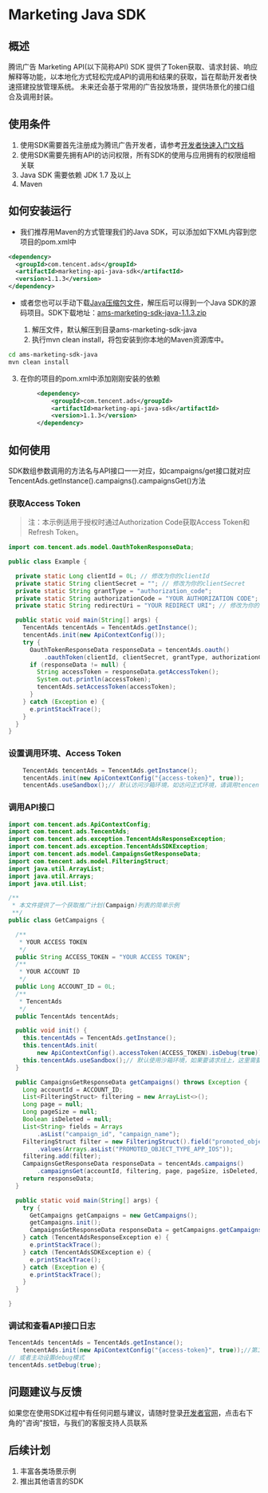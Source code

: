 # Marketing Java SDK
## 概述
腾讯广告 Marketing API(以下简称API) SDK 提供了Token获取、请求封装、响应解释等功能，以本地化方式轻松完成API的调用和结果的获取，旨在帮助开发者快速搭建投放管理系统。
未来还会基于常用的广告投放场景，提供场景化的接口组合及调用封装。

## 使用条件
1. 使用SDK需要首先注册成为腾讯广告开发者，请参考[开发者快速入门文档](https://developers.e.qq.com/docs/start)
2. 使用SDK需要先拥有API的访问权限，所有SDK的使用与应用拥有的权限组相关联
3. Java SDK 需要依赖 JDK 1.7 及以上
4. Maven

## 如何安装运行
- 我们推荐用Maven的方式管理我们的Java SDK，可以添加如下XML内容到您项目的pom.xml中
```xml
<dependency>
  <groupId>com.tencent.ads</groupId>
  <artifactId>marketing-api-java-sdk</artifactId>
  <version>1.1.3</version>
</dependency>
```

- 或者您也可以手动下载[Java压缩包文件](https://i.gtimg.cn/qzone/biz/gdt/lib/mkt-sdk/ams-marketing-sdk-java.zip?version=1.1.3)，解压后可以得到一个Java SDK的源码项目。SDK下载地址：[ams-marketing-sdk-java-1.1.3.zip](https://i.gtimg.cn/qzone/biz/gdt/lib/mkt-sdk/ams-marketing-sdk-java.zip?version=1.1.3)

  1. 解压文件，默认解压到目录ams-marketing-sdk-java
  2. 执行mvn clean install，将包安装到你本地的Maven资源库中。
```bash
cd ams-marketing-sdk-java
mvn clean install
```
  3. 在你的项目的pom.xml中添加刚刚安装的依赖
```xml
        <dependency>
            <groupId>com.tencent.ads</groupId>
            <artifactId>marketing-api-java-sdk</artifactId>
            <version>1.1.3</version>
        </dependency>
```

## 如何使用

SDK数组参数调用的方法名与API接口一一对应，如campaigns/get接口就对应TencentAds.getInstance().campaigns().campaignsGet()方法

### 获取Access Token
> 注：本示例适用于授权时通过Authorization Code获取Access Token和Refresh Token。

```java
import com.tencent.ads.model.OauthTokenResponseData;

public class Example {

  private static Long clientId = 0L; // 修改为你的clientId
  private static String clientSecret = ""; // 修改为你的clientSecret
  private static String grantType = "authorization_code";
  private static String authorizationCode = "YOUR AUTHORIZATION CODE"; // 修改为你获取到的AUTHORIZATION CODE
  private static String redirectUri = "YOUR REDIRECT URI"; // 修改为你的回调地址

  public static void main(String[] args) {
    TencentAds tencentAds = TencentAds.getInstance();
    tencentAds.init(new ApiContextConfig());
    try {
      OauthTokenResponseData responseData = tencentAds.oauth()
          .oauthToken(clientId, clientSecret, grantType, authorizationCode, null, redirectUri);
      if (responseData != null) {
        String accessToken = responseData.getAccessToken();
        System.out.println(accessToken);
        tencentAds.setAccessToken(accessToken);
      }
    } catch (Exception e) {
      e.printStackTrace();
    }
  }
}
```
### 设置调用环境、Access Token
```java
    TencentAds tencentAds = TencentAds.getInstance();
    tencentAds.init(new ApiContextConfig("{access-token}", true));
    tencentAds.useSandbox();// 默认访问沙箱环境，如访问正式环境，请调用tencentAds.useProduction();
```
### 调用API接口
```java
import com.tencent.ads.ApiContextConfig;
import com.tencent.ads.TencentAds;
import com.tencent.ads.exception.TencentAdsResponseException;
import com.tencent.ads.exception.TencentAdsSDKException;
import com.tencent.ads.model.CampaignsGetResponseData;
import com.tencent.ads.model.FilteringStruct;
import java.util.ArrayList;
import java.util.Arrays;
import java.util.List;

/**
 * 本文件提供了一个获取推广计划(Campaign)列表的简单示例
 **/
public class GetCampaigns {

  /**
   * YOUR ACCESS TOKEN
   */
  public String ACCESS_TOKEN = "YOUR ACCESS TOKEN";
  /**
   * YOUR ACCOUNT ID
   */
  public Long ACCOUNT_ID = 0L;
  /**
   * TencentAds
   */
  public TencentAds tencentAds;

  public void init() {
    this.tencentAds = TencentAds.getInstance();
    this.tencentAds.init(
        new ApiContextConfig().accessToken(ACCESS_TOKEN).isDebug(true));// debug==true 会打印请求详细信息
    this.tencentAds.useSandbox();// 默认使用沙箱环境，如果要请求线上，这里需要设为线上环境
  }

  public CampaignsGetResponseData getCampaigns() throws Exception {
    Long accountId = ACCOUNT_ID;
    List<FilteringStruct> filtering = new ArrayList<>();
    Long page = null;
    Long pageSize = null;
    Boolean isDeleted = null;
    List<String> fields = Arrays
        .asList("campaign_id", "campaign_name");
    FilteringStruct filter = new FilteringStruct().field("promoted_object_type").operator("EQUALS")
        .values(Arrays.asList("PROMOTED_OBJECT_TYPE_APP_IOS"));
    filtering.add(filter);
    CampaignsGetResponseData responseData = tencentAds.campaigns()
        .campaignsGet(accountId, filtering, page, pageSize, isDeleted, fields);
    return responseData;
  }

  public static void main(String[] args) {
    try {
      GetCampaigns getCampaigns = new GetCampaigns();
      getCampaigns.init();
      CampaignsGetResponseData responseData = getCampaigns.getCampaigns();
    } catch (TencentAdsResponseException e) {
      e.printStackTrace();
    } catch (TencentAdsSDKException e) {
      e.printStackTrace();
    } catch (Exception e) {
      e.printStackTrace();
    }
  }

}
```

### 调试和查看API接口日志
```java
TencentAds tencentAds = TencentAds.getInstance();
    tencentAds.init(new ApiContextConfig("{access-token}", true));//第二个参数即为调试参数
// 或者主动设置debug模式
tencentAds.setDebug(true);
```

## 问题建议与反馈
如果您在使用SDK过程中有任何问题与建议，请随时登录[开发者官网](https://developers.e.qq.com/)，点击右下角的"咨询"按钮，与我们的客服支持人员联系

## 后续计划
1. 丰富各类场景示例
2. 推出其他语言的SDK
